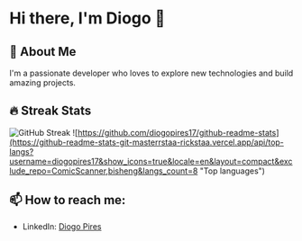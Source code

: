 # Hi there, I'm Diogo 👋

## 🚀 About Me
I'm a passionate developer who loves to explore new technologies and build amazing projects.

## 🔥 Streak Stats

![GitHub Streak](https://github-readme-streak-stats.herokuapp.com/?user=[diogopires17]&theme=dark&background=000000)
![https://github.com/diogopires17/github-readme-stats](https://github-readme-stats-git-masterrstaa-rickstaa.vercel.app/api/top-langs?username=diogopires17&show_icons=true&locale=en&layout=compact&exclude_repo=ComicScanner,bisheng&langs_count=8 "Top languages")





## 📫 How to reach me:
- LinkedIn: [Diogo Pires](https://www.linkedin.com/in/diogo-pires-11111a219/)

